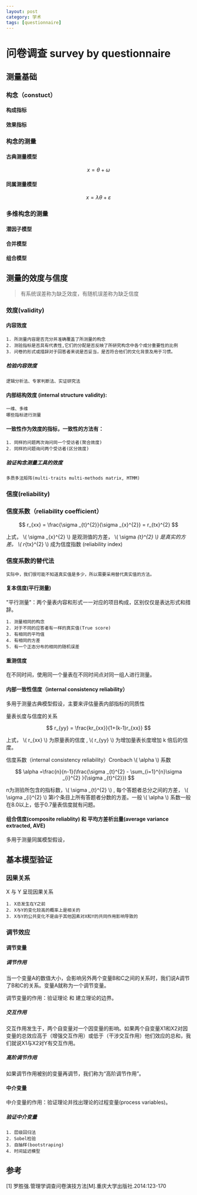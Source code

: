 ```yaml
---
layout: post
category: 学术
tags: [questionnaire]
---
```


问卷调查 survey by questionnaire
=============

## 测量基础

### 构念（constuct）

#### 构成指标

#### 效果指标

### 构念的测量

#### 古典测量模型

$$
	x = \theta + \omega
$$

#### 同属测量模型

$$
	x = \lambda \theta + \varepsilon 
$$

### 多维构念的测量

#### 潜因子模型

#### 合并模型

#### 组合模型

## 测量的效度与信度

> 有系统误差称为缺乏效度，有随机误差称为缺乏信度

### 效度(validity)

#### 内容效度

	1. 所测量内容是否充分并准确覆盖了所测量的构念
	2. 测验指标是否具有代表性,它们的分配是否反映了所研究构念中各个成分重要性的比例
	3. 问卷的形式或措辞对于回答者来说是否妥当，是否符合他们的文化背景及用于习惯。

##### 检验内容效度

	逻辑分析法、专家判断法、实证研究法

#### 内部结构效度 (internal structure validity):

	一维、多维
	哪些指标进行测量

#### 一致性作为效度的指标，一致性的方法有：

	1. 同样的问题两次询问同一个受访者(聚合效度)
	2. 同样的问题询问两个受访者(区分效度)

##### 验证构念测量工具的效度

	多质多法矩阵(multi-traits multi-methods matrix, MTMM)

### 信度(reliability)

### 信度系数（reliability coefficient）

$$
	r_{xx} = \frac{\sigma _{t}^{2}}{\sigma _{x}^{2}} = r_{tx}^{2}
$$

上式， \\( \sigma _{x}^{2} \\) 是观测值的方差， \\( \sigma _{t}^{2} \\) 是真实的方差。 \\( r_{tx}^{2} \\) 成为信度指数 (reliability index)

### 信度系数的替代法

	实际中，我们很可能不知道真实值是多少，所以需要采用替代真实值的方法。

#### 复本信度(平行测量)

"平行测量"：两个量表内容和形式一一对应的项目构成，区别仅仅是表达形式和措辞。

	1. 测量相同的构念
	2. 对于不同的应答者有一样的真实值(True score)
	3. 有相同的平均值
	4. 有相同的方差
	5. 有一个正态分布的相同的随机误差

#### 重测信度

在不同时间，使用同一个量表在不同时间点对同一组人进行测量。

#### 内部一致性信度（internal consistency reliability）

多用于测量古典模型假设，主要来评估量表内部指标的同质性

量表长度与信度的关系

$$
	r_{yy} = \frac{kr_{xx}}{1+(k-1)r_{xx}}
$$

上式， \\( r_{xx} \\) 为原量表的信度 , \\( r_{yy} \\) 为增加量表长度增加 k 倍后的信度。

信度系数（internal consistency reliability）Cronbach \\( \alpha \\) 系数

$$
	\alpha =\frac{n}{n-1}(\frac{\sigma _{t}^{2} - \sum_{i=1}^{n}\sigma _{i}^{2} }{\sigma _{t}^{2}})
$$

n为测验所包含的指标数，\\( \sigma _{t}^{2} \\) , 每个答题者总分之间的方差， \\( \sigma _{i}^{2} \\) 第i个条目上所有答题者分数的方差。一般 \\( \alpha \\) 系数一般在8.0以上，低于0.7量表信度就有问题。

#### 组合信度(composite reliablity) 和 平均方差析出量(average variance extracted, AVE)

多用于测量同属模型假设，

## 基本模型验证

### 因果关系

X 与 Y 呈现因果关系

	1. X总发生在Y之前
	2. X与Y的变化较高的概率上是相关的
	3. X与Y的公共变化不是由于其他因素对X和Y的共同作用影响导致的

### 调节效应

#### 调节变量

##### 调节作用

当一个变量A的数值大小，会影响另外两个变量B和C之间的关系时，我们说A调节了B和C的关系。变量A就称为一个调节变量。

调节变量的作用：验证理论 和 建立理论的边界。

##### 交互作用

交互作用发生于，两个自变量对一个因变量的影响。如果两个自变量X1和X2对因变量的总效应高于（增强交互作用）或低于（干涉交互作用）他们效应的总和，我们就说X1与X2对Y有交互作用。

##### 高阶调节作用

如果调节作用被别的变量再调节，我们称为“高阶调节作用”。

#### 中介变量

中介变量的作用：验证理论并找出理论的过程变量(process variables)。

##### 验证中介变量

	1. 层级回归法
	2. Sobel检验
	3. 自抽样(bootstraping)
	4. 时间延迟模型



## 参考

[1] 罗胜强.管理学调查问卷演技方法[M].重庆大学出版社.2014:123-170
